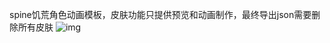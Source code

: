 spine饥荒角色动画模板，皮肤功能只提供预览和动画制作，最终导出json需要删除所有皮肤
![img]([https://github.com/Windfine-Github/Guto-s-DST-Mod-Tools/blob/main/cover.png](https://github.com/Windfine-Github/DST_Spine_Animation_Templates/blob/main/coverGIF.gif))
